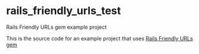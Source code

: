 # rails_friendly_urls_test
Rails Friendly URLs gem example project

This is the source code for an example project that uses 
[Rails Friendly URLs gem](https://github.com/calonso/rails_friendly_urls)
